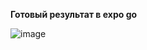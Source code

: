**Готовый результат в expo go**

![image](https://github.com/user-attachments/assets/89cc6280-b3c4-410d-b43e-da42aff1f4e1)
